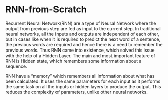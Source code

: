 # RNN-from-Scratch

Recurrent Neural Network(RNN) are a type of Neural Network where the output from previous step are fed as input to the current step. In traditional neural networks, all the inputs and outputs are independent of each other, but in cases like when it is required to predict the next word of a sentence, the previous words are required and hence there is a need to remember the previous words. Thus RNN came into existence, which solved this issue with the help of a Hidden Layer. The main and most important feature of RNN is Hidden state, which remembers some information about a sequence.

RNN have a “memory” which remembers all information about what has been calculated. It uses the same parameters for each input as it performs the same task on all the inputs or hidden layers to produce the output. This reduces the complexity of parameters, unlike other neural networks.

